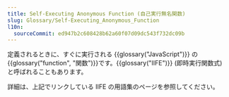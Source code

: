 ```yaml
---
title: Self-Executing Anonymous Function (自己実行無名関数)
slug: Glossary/Self-Executing_Anonymous_Function
l10n: 
  sourceCommit: ed947b2c608428b62a60f07d09dc543f732dc09b
---
```


定義されるときに、すぐに実行される {{glossary("JavaScript")}} の{{glossary("function", "関数")}}です。{{glossary("IIFE")}} (即時実行関数式) と呼ばれることもあります。

詳細は、上記でリンクしている IIFE の用語集のページを参照してください。

